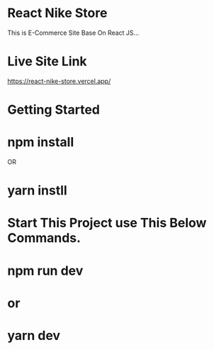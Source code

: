 # React Nike Store
This is E-Commerce Site Base On React JS...

# Live Site Link 
https://react-nike-store.vercel.app/

# Getting Started

# npm install

OR

# yarn instll

# Start This Project use This Below Commands.

# npm run dev
# or
# yarn dev
